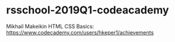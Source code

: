 # rsschool-2019Q1-codeacademy

Mikhail Makeikin
HTML CSS Basics: https://www.codecademy.com/users/hkeper1/achievements
